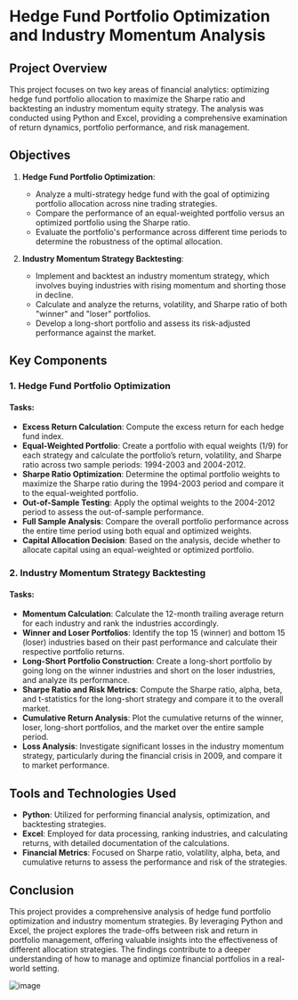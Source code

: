 # Hedge Fund Portfolio Optimization and Industry Momentum Analysis

## Project Overview

This project focuses on two key areas of financial analytics: optimizing hedge fund portfolio allocation to maximize the Sharpe ratio and backtesting an industry momentum equity strategy. The analysis was conducted using Python and Excel, providing a comprehensive examination of return dynamics, portfolio performance, and risk management.

## Objectives

1. **Hedge Fund Portfolio Optimization**: 
   - Analyze a multi-strategy hedge fund with the goal of optimizing portfolio allocation across nine trading strategies.
   - Compare the performance of an equal-weighted portfolio versus an optimized portfolio using the Sharpe ratio.
   - Evaluate the portfolio's performance across different time periods to determine the robustness of the optimal allocation.

2. **Industry Momentum Strategy Backtesting**: 
   - Implement and backtest an industry momentum strategy, which involves buying industries with rising momentum and shorting those in decline.
   - Calculate and analyze the returns, volatility, and Sharpe ratio of both "winner" and "loser" portfolios.
   - Develop a long-short portfolio and assess its risk-adjusted performance against the market.

## Key Components

### 1. Hedge Fund Portfolio Optimization

#### Tasks:
- **Excess Return Calculation**: Compute the excess return for each hedge fund index.
- **Equal-Weighted Portfolio**: Create a portfolio with equal weights (1/9) for each strategy and calculate the portfolio’s return, volatility, and Sharpe ratio across two sample periods: 1994-2003 and 2004-2012.
- **Sharpe Ratio Optimization**: Determine the optimal portfolio weights to maximize the Sharpe ratio during the 1994-2003 period and compare it to the equal-weighted portfolio.
- **Out-of-Sample Testing**: Apply the optimal weights to the 2004-2012 period to assess the out-of-sample performance.
- **Full Sample Analysis**: Compare the overall portfolio performance across the entire time period using both equal and optimized weights.
- **Capital Allocation Decision**: Based on the analysis, decide whether to allocate capital using an equal-weighted or optimized portfolio.

### 2. Industry Momentum Strategy Backtesting

#### Tasks:
- **Momentum Calculation**: Calculate the 12-month trailing average return for each industry and rank the industries accordingly.
- **Winner and Loser Portfolios**: Identify the top 15 (winner) and bottom 15 (loser) industries based on their past performance and calculate their respective portfolio returns.
- **Long-Short Portfolio Construction**: Create a long-short portfolio by going long on the winner industries and short on the loser industries, and analyze its performance.
- **Sharpe Ratio and Risk Metrics**: Compute the Sharpe ratio, alpha, beta, and t-statistics for the long-short strategy and compare it to the overall market.
- **Cumulative Return Analysis**: Plot the cumulative returns of the winner, loser, long-short portfolios, and the market over the entire sample period.
- **Loss Analysis**: Investigate significant losses in the industry momentum strategy, particularly during the financial crisis in 2009, and compare it to market performance.

## Tools and Technologies Used

- **Python**: Utilized for performing financial analysis, optimization, and backtesting strategies.
- **Excel**: Employed for data processing, ranking industries, and calculating returns, with detailed documentation of the calculations.
- **Financial Metrics**: Focused on Sharpe ratio, volatility, alpha, beta, and cumulative returns to assess the performance and risk of the strategies.

## Conclusion

This project provides a comprehensive analysis of hedge fund portfolio optimization and industry momentum strategies. By leveraging Python and Excel, the project explores the trade-offs between risk and return in portfolio management, offering valuable insights into the effectiveness of different allocation strategies. The findings contribute to a deeper understanding of how to manage and optimize financial portfolios in a real-world setting.

![image](https://github.com/user-attachments/assets/90451fc3-8f59-40b8-b32d-493079c927b4)
